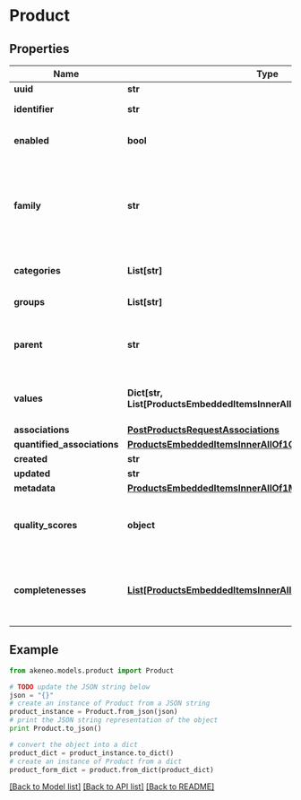 # Product


## Properties
Name | Type | Description | Notes
------------ | ------------- | ------------- | -------------
**uuid** | **str** | Product UUID | [optional] 
**identifier** | **str** | Product identifier, i.e. the value of the only &#x60;pim_catalog_identifier&#x60; attribute | 
**enabled** | **bool** | Whether the product is enabled | [optional] [default to True]
**family** | **str** | &lt;a href&#x3D;&#39;api-reference.html#Family&#39;&gt;Family&lt;/a&gt; code from which the product inherits its attributes and attributes requirements. | [optional] [default to 'null only in the case of a non variant product']
**categories** | **List[str]** | Codes of the &lt;a href&#x3D;&#39;api-reference.html#Category&#39;&gt;categories&lt;/a&gt; in which the product is classified | [optional] 
**groups** | **List[str]** | Codes of the groups to which the product belong | [optional] 
**parent** | **str** | Code of the parent &lt;a href&#x3D;&#39;api-reference.html#Productmodel&#39;&gt;product model&lt;/a&gt; when the product is a variant (only available since the 2.0). This parent can be modified since the 2.3. | [optional] [default to 'null']
**values** | **Dict[str, List[ProductsEmbeddedItemsInnerAllOf1ValuesValueInner]]** | Product attributes values, see &lt;a href&#x3D;&#39;/concepts/products.html#focus-on-the-product-values&#39;&gt;Product values&lt;/a&gt; section for more details | [optional] 
**associations** | [**PostProductsRequestAssociations**](PostProductsRequestAssociations.md) |  | [optional] 
**quantified_associations** | [**ProductsEmbeddedItemsInnerAllOf1QuantifiedAssociations**](ProductsEmbeddedItemsInnerAllOf1QuantifiedAssociations.md) |  | [optional] 
**created** | **str** | Date of creation | [optional] 
**updated** | **str** | Date of the last update | [optional] 
**metadata** | [**ProductsEmbeddedItemsInnerAllOf1Metadata**](ProductsEmbeddedItemsInnerAllOf1Metadata.md) |  | [optional] 
**quality_scores** | **object** | Product quality scores for each channel/locale combination (only available since the 5.0 and when the \&quot;with_quality_scores\&quot; query parameter is set to \&quot;true\&quot;) | [optional] 
**completenesses** | [**List[ProductsEmbeddedItemsInnerAllOf1CompletenessesInner]**](ProductsEmbeddedItemsInnerAllOf1CompletenessesInner.md) | Product completenesses for each channel/locale combination (only available since the 7.0 version, and when the \&quot;with_completenesses\&quot; query parameter is set to \&quot;true\&quot;) | [optional] 

## Example

```python
from akeneo.models.product import Product

# TODO update the JSON string below
json = "{}"
# create an instance of Product from a JSON string
product_instance = Product.from_json(json)
# print the JSON string representation of the object
print Product.to_json()

# convert the object into a dict
product_dict = product_instance.to_dict()
# create an instance of Product from a dict
product_form_dict = product.from_dict(product_dict)
```
[[Back to Model list]](../README.md#documentation-for-models) [[Back to API list]](../README.md#documentation-for-api-endpoints) [[Back to README]](../README.md)


